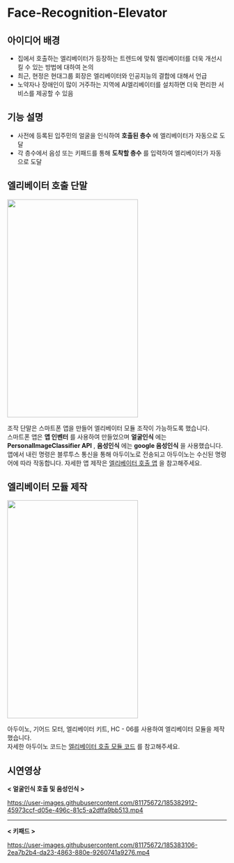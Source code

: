 # Face-Recognition-Elevator
## 아이디어 배경
- 집에서 호출하는 엘리베이터가 등장하는 트렌드에 맞춰 엘리베이터를 더욱 개선시킬 수 있는 방법에 대하여 논의
- 최근, 현정은 현대그룹 회장은 엘리베이터와 인공지능의 결합에 대해서 언급
- 노약자나 장애인이 많이 거주하는 지역에 AI엘리베이터를 설치하면 더욱 편리한 서비스를 제공할 수 있음

## 기능 설명
- 사전에 등록된 입주민의 얼굴을 인식하여 **호출된 층수** 에 엘리베이터가 자동으로 도달
- 각 층수에서 음성 또는 키패드를 통해 **도착할 층수** 를 입력하여 엘리베이터가 자동으로 도달                 
                   



## 엘리베이터 호출 단말
<img src="https://user-images.githubusercontent.com/81175672/185378527-8abceaf7-3d43-411b-884b-07e90e3f460d.gif"  width="300" height="500"/>                        

조작 단말은 스마트폰 앱을 만들어 엘리베이터 모듈 조작이 가능하도록 했습니다.                                          
스마트폰 앱은 **앱 인벤터** 를 사용하여 만들었으며 **얼굴인식** 에는 **PersonalImageClassifier API** , **음성인식** 에는 **google 음성인식** 을 사용했습니다.         
앱에서 내린 명령은 블루투스 통신을 통해 아두이노로 전송되고 아두이노는 수신된 명령어에 따라 작동합니다.
자세한 앱 제작은 [엘리베이터 호출 앱](https://github.com/RyuJungSoo/Face_Recognition_Elevator/blob/main/%EC%97%98%EB%A6%AC%EB%B2%A0%EC%9D%B4%ED%84%B0%20%ED%98%B8%EC%B6%9C%20%EC%95%B1/%EC%97%98%EB%A6%AC%EB%B2%A0%EC%9D%B4%ED%84%B0%20%ED%98%B8%EC%B6%9C%20%EC%95%B1%20%EC%B5%9C%EC%A2%85.md) 을 참고해주세요.           

## 엘리베이터 모듈 제작
<img src="https://user-images.githubusercontent.com/81175672/185380484-313b5835-7334-4208-8c45-9fc025da8afc.jpg"  width="300" height="500"/>             

아두이노, 기어드 모터, 엘리베이터 키트, HC - 06를 사용하여 엘리베이터 모듈을 제작했습니다.          
자세한 아두이노 코드는 [엘리베이터 호출 모듈 코드](https://github.com/RyuJungSoo/Face_Recognition_Elevator/blob/main/%EC%95%84%EB%91%90%EC%9D%B4%EB%85%B8%20%EC%BD%94%EB%93%9C/%EC%95%84%EB%91%90%EC%9D%B4%EB%85%B8%20%EC%BD%94%EB%93%9C%20%EC%B5%9C%EC%A2%85.md) 를 참고해주세요.                 

## 시연영상
**< 얼굴인식 호출 및 음성인식 >**                       

https://user-images.githubusercontent.com/81175672/185382912-45973ccf-d05e-496c-81c5-a2dffa9bb513.mp4                    

***           
**< 키패드 >**              

https://user-images.githubusercontent.com/81175672/185383106-2ea7b2b4-da23-4863-880e-9260741a9276.mp4                


















